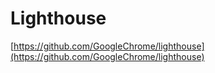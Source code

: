 # Lighthouse

[https://github.com/GoogleChrome/lighthouse](https://github.com/GoogleChrome/lighthouse)